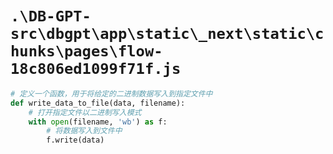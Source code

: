 # `.\DB-GPT-src\dbgpt\app\static\_next\static\chunks\pages\flow-18c806ed1099f71f.js`

```py
# 定义一个函数，用于将给定的二进制数据写入到指定文件中
def write_data_to_file(data, filename):
    # 打开指定文件以二进制写入模式
    with open(filename, 'wb') as f:
        # 将数据写入到文件中
        f.write(data)
```